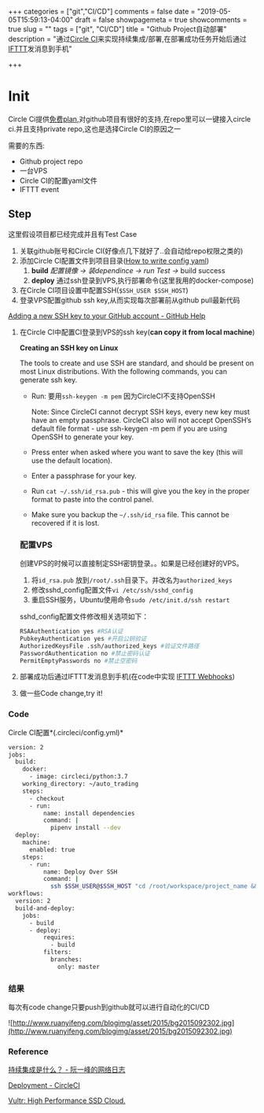 +++
categories = ["git","CI/CD"]
comments = false
date = "2019-05-05T15:59:13-04:00"
draft = false
showpagemeta = true
showcomments = true
slug = ""
tags = ["git", "CI/CD"]
title = "Github Project自动部署"
description = "通过[Circle CI](https://circleci.com/)来实现持续集成/部署,在部署成功任务开始后通过[IFTTT](https://ifttt.com/discover)发消息到手机"

+++
# Init

Circle Ci提供[免费plan](https://github.com/marketplace/circleci/plan/MDIyOk1hcmtldHBsYWNlTGlzdGluZ1BsYW45MA==#pricing-and-setup),对github项目有很好的支持,在repo里可以一键接入circle ci.并且支持private repo,这也是选择Circle CI的原因之一

需要的东西:

- Github project repo
- 一台VPS
- Circle CI的配置yaml文件
- IFTTT event

## Step

这里假设项目都已经完成并且有Test Case

1. 关联github账号和Circle CI(好像点几下就好了..会自动给repo权限之类的)
2. 添加Circle CI配置文件到项目目录([How to write config yaml](https://circleci.com/docs/))
    1. **build** *配置镜像 → 装dependince → run Test →* build success
    2. **deploy** 通过ssh登录到VPS,执行部署命令(这里我用的docker-compose)
3. 在Circle CI项目设置中配置SSH(`$SSH_USER $SSH_HOST`)
4. 登录VPS配置github ssh key,从而实现每次部署前从github pull最新代码

[Adding a new SSH key to your GitHub account - GitHub Help](https://help.github.com/en/articles/adding-a-new-ssh-key-to-your-github-account)

1. 在Circle CI中配置CI登录到VPS的ssh key(**can copy it from local machine**)

    **Creating an SSH key on Linux**

    The tools to create and use SSH are standard, and should be present on most Linux distributions. With the following commands, you can generate ssh key.

    - Run: 要用`ssh-keygen -m pem`  因为CircleCI不支持OpenSSH

        Note: Since CircleCI cannot decrypt SSH keys, every new key must have an empty passphrase. CircleCI also will not accept OpenSSH’s default file format - use ssh-keygen -m pem if you are using OpenSSH to generate your key.

    - Press enter when asked where you want to save the key (this will use the default location).
    - Enter a passphrase for your key.
    - Run `cat ~/.ssh/id_rsa.pub` - this will give you the key in the proper format to paste into the control panel.
    - Make sure you backup the `~/.ssh/id_rsa` file. This cannot be recovered if it is lost.

    ### **配置VPS**

    创建VPS的时候可以直接制定SSH密钥登录。。如果是已经创建好的VPS。

    1. 将`id_rsa.pub` 放到`/root/.ssh`目录下。并改名为`authorized_keys`
    2. 修改sshd_config配置文件`vi /etc/ssh/sshd_config`
    3. 重启SSH服务，Ubuntu使用命令`sudo /etc/init.d/ssh restart`

    sshd_config配置文件修改相关选项如下：

    ```bash
    RSAAuthentication yes #RSA认证
    PubkeyAuthentication yes #开启公钥验证
    AuthorizedKeysFile .ssh/authorized_keys #验证文件路径
    PasswordAuthentication no #禁止密码认证
    PermitEmptyPasswords no #禁止空密码
    ```

2. 部署成功后通过IFTTT发消息到手机(在code中实现 [IFTTT Webhooks](https://help.ifttt.com/hc/en-us/articles/115010230347-The-Webhooks-Service))
3. 做一些Code change,try it!

### Code

Circle CI配置*(.circleci/config.yml)*

```bash
version: 2
jobs:
  build:
    docker:
      - image: circleci/python:3.7
    working_directory: ~/auto_trading
    steps:
      - checkout
      - run:
          name: install dependencies
          command: |
            pipenv install --dev
  deploy:
    machine:
      enabled: true
    steps:
      - run:
          name: Deploy Over SSH
          command: |
            ssh $SSH_USER@$SSH_HOST "cd /root/workspace/project_name && git pull && docker-compose build && docker-compose up -d"
workflows:
  version: 2
  build-and-deploy:
    jobs:
      - build
      - deploy:
          requires:
            - build
          filters:
            branches:
              only: master
```

### 结果

每次有code change只要push到github就可以进行自动化的CI/CD

![http://www.ruanyifeng.com/blogimg/asset/2015/bg2015092302.jpg](http://www.ruanyifeng.com/blogimg/asset/2015/bg2015092302.jpg)

### Reference

[持续集成是什么？ - 阮一峰的网络日志](http://www.ruanyifeng.com/blog/2015/09/continuous-integration.html)

[Deployment - CircleCI](https://circleci.com/docs/2.0/deployment/)

[Vultr: High Performance SSD Cloud.](https://www.vultr.com/docs/how-do-i-generate-ssh-keys/)